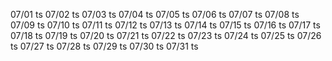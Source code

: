 07/01
ts
07/02
ts
07/03
ts
07/04
ts
07/05
ts
07/06
ts
07/07
ts
07/08
ts
07/09
ts
07/10
ts
07/11
ts
07/12
ts
07/13
ts
07/14
ts
07/15
ts
07/16
ts
07/17
ts
07/18
ts
07/19
ts
07/20
ts
07/21
ts
07/22
ts
07/23
ts
07/24
ts
07/25
ts
07/26
ts
07/27
ts
07/28
ts
07/29
ts
07/30
ts
07/31
ts
